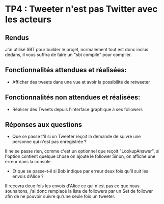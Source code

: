 # TP4 : Tweeter n'est pas Twitter avec les acteurs

## Rendus

J'ai utilisé SBT pour builder le projet, normalement tout est donc inclus dedans, il vous suffira de faire un "sbt compile" pour compiler.

## Fonctionnalités attendues et réalisées:
- Afficher des tweets dans une vue et avoir la possibilité de retweeter

## Fonctionnalités non attendues et réalisées:
- Réaliser des Tweets depuis l'interface graphique à ses followers

## Réponses aux questions

-  Que se passe t'il si un Tweeter reçoit la demande de suivre une personne qui n'est pas enregistrée ?

Il ne se passe rien, comme c'est un optionnel que reçoit "LookupAnswer", si l'option contient quelque chose on ajoute le follower
Sinon, on affiche une erreur dans la console.


-  Et que se passe-t-il si Bob indique par erreur deux fois qu’il suit les envois d’Alice ?

Il recevra deux fois les envois d'Alice ce qui n'est pas ce que nous souhaitons, j'ai donc remplacé la liste de followers par
un Set de follower afin de ne pouvoir suivre qu'une seule fois un tweeter.
